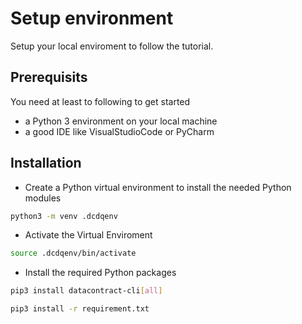 # Setup environment

Setup your local enviroment to follow the tutorial.

## Prerequisits

You need at least to following to get started

* a Python 3 environment on your local machine
* a good IDE like VisualStudioCode or PyCharm

## Installation

* Create a Python virtual environment to install the needed Python modules

```bash
python3 -m venv .dcdqenv
```

* Activate the Virtual Enviroment

```bash
source .dcdqenv/bin/activate
```

* Install the required Python packages

```bash
pip3 install datacontract-cli[all]
```

```bash
pip3 install -r requirement.txt
```
